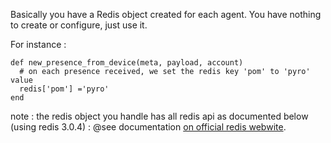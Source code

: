
Basically you have a Redis object created for each agent. You have nothing to create or configure, just use it.


For instance :

    def new_presence_from_device(meta, payload, account)
      # on each presence received, we set the redis key 'pom' to 'pyro' value
      redis['pom'] ='pyro'
    end

note : the redis object you handle has all redis api as documented below (using redis 3.0.4) :
@see documentation [on official redis webwite](http://redis.io/).
